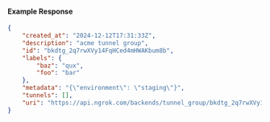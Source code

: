 <!-- Code generated for API Clients. DO NOT EDIT. -->

#### Example Response

```json
{
	"created_at": "2024-12-12T17:31:33Z",
	"description": "acme tunnel group",
	"id": "bkdtg_2q7rwXVy14FqHCed4mHWAKbum8b",
	"labels": {
		"baz": "qux",
		"foo": "bar"
	},
	"metadata": "{\"environment\": \"staging\"}",
	"tunnels": [],
	"uri": "https://api.ngrok.com/backends/tunnel_group/bkdtg_2q7rwXVy14FqHCed4mHWAKbum8b"
}
```
